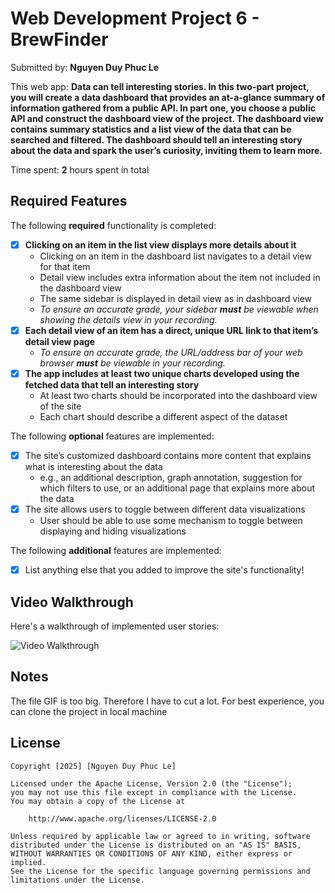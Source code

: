 # Web Development Project 6 - BrewFinder

Submitted by: **Nguyen Duy Phuc Le**

This web app: **Data can tell interesting stories. In this two-part project, you will create a data dashboard that provides an at-a-glance summary of information gathered from a public API. In part one, you choose a public API and construct the dashboard view of the project. The dashboard view contains summary statistics and a list view of the data that can be searched and filtered. The dashboard should tell an interesting story about the data and spark the user’s curiosity, inviting them to learn more.**

Time spent: **2** hours spent in total

## Required Features

The following **required** functionality is completed:

- [x] **Clicking on an item in the list view displays more details about it**
  - Clicking on an item in the dashboard list navigates to a detail view for that item
  - Detail view includes extra information about the item not included in the dashboard view
  - The same sidebar is displayed in detail view as in dashboard view
  - _To ensure an accurate grade, your sidebar **must** be viewable when showing the details view in your recording._
- [x] **Each detail view of an item has a direct, unique URL link to that item’s detail view page**
  - _To ensure an accurate grade, the URL/address bar of your web browser **must** be viewable in your recording._
- [x] **The app includes at least two unique charts developed using the fetched data that tell an interesting story**
  - At least two charts should be incorporated into the dashboard view of the site
  - Each chart should describe a different aspect of the dataset

The following **optional** features are implemented:

- [x] The site’s customized dashboard contains more content that explains what is interesting about the data
  - e.g., an additional description, graph annotation, suggestion for which filters to use, or an additional page that explains more about the data
- [x] The site allows users to toggle between different data visualizations
  - User should be able to use some mechanism to toggle between displaying and hiding visualizations

The following **additional** features are implemented:

- [x] List anything else that you added to improve the site's functionality!

## Video Walkthrough

Here's a walkthrough of implemented user stories:

<img src='./src/assets/Week7.gif' title='Video Walkthrough' width='' alt='Video Walkthrough' />

## Notes

The file GIF is too big. Therefore I have to cut a lot. For best experience, you can clone the project in local machine

## License

    Copyright [2025] [Nguyen Duy Phuc Le]

    Licensed under the Apache License, Version 2.0 (the "License");
    you may not use this file except in compliance with the License.
    You may obtain a copy of the License at

        http://www.apache.org/licenses/LICENSE-2.0

    Unless required by applicable law or agreed to in writing, software
    distributed under the License is distributed on an "AS IS" BASIS,
    WITHOUT WARRANTIES OR CONDITIONS OF ANY KIND, either express or implied.
    See the License for the specific language governing permissions and
    limitations under the License.
